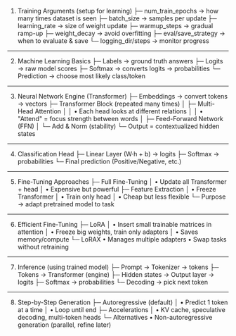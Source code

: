 1. Training Arguments (setup for learning)
   ├─ num_train_epochs → how many times dataset is seen
   ├─ batch_size → samples per update
   ├─ learning_rate → size of weight update
   ├─ warmup_steps → gradual ramp-up
   ├─ weight_decay → avoid overfitting
   ├─ eval/save_strategy → when to evaluate & save
   └─ logging_dir/steps → monitor progress

------------------------------------------------------------

2. Machine Learning Basics
   ├─ Labels → ground truth answers
   ├─ Logits → raw model scores
   ├─ Softmax → converts logits → probabilities
   └─ Prediction → choose most likely class/token

------------------------------------------------------------

3. Neural Network Engine (Transformer)
   ├─ Embeddings → convert tokens → vectors
   ├─ Transformer Block (repeated many times)
   │     ├─ Multi-Head Attention
   │     │    • Each head looks at different relations
   │     │    • "Attend" = focus strength between words
   │     ├─ Feed-Forward Network (FFN)
   │     └─ Add & Norm (stability)
   └─ Output = contextualized hidden states

------------------------------------------------------------

4. Classification Head
   ├─ Linear Layer (W·h + b) → logits
   ├─ Softmax → probabilities
   └─ Final prediction (Positive/Negative, etc.)

------------------------------------------------------------

5. Fine-Tuning Approaches
   ├─ Full Fine-Tuning
   │     • Update all Transformer + head
   │     • Expensive but powerful
   ├─ Feature Extraction
   │     • Freeze Transformer
   │     • Train only head
   │     • Cheap but less flexible
   └─ Purpose → adapt pretrained model to task

------------------------------------------------------------

6. Efficient Fine-Tuning
   ├─ LoRA
   │     • Insert small trainable matrices in attention
   │     • Freeze big weights, train only adapters
   │     • Saves memory/compute
   └─ LoRAX
         • Manages multiple adapters
         • Swap tasks without retraining

------------------------------------------------------------

7. Inference (using trained model)
   ├─ Prompt → Tokenizer → tokens
   ├─ Tokens → Transformer (engine)
   ├─ Hidden states → Output layer → logits
   ├─ Softmax → probabilities
   └─ Decoding → pick next token

------------------------------------------------------------

8. Step-by-Step Generation
   ├─ Autoregressive (default)
   │     • Predict 1 token at a time
   │     • Loop until end
   ├─ Accelerations
   │     • KV cache, speculative decoding, multi-token heads
   └─ Alternatives
         • Non-autoregressive generation (parallel, refine later)

